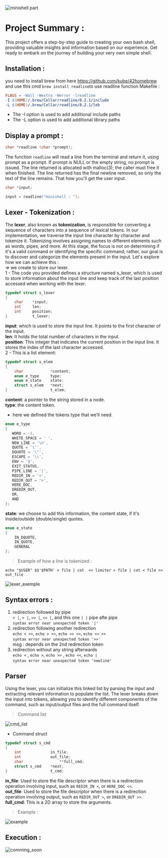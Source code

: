 ![minishell part](./pic/minishell_part.png)
# Project Summary :
This project offers a step-by-step guide to creating your own bash shell, providing valuable insights and information based on our experience. Get ready to embark on the journey of building your very own simple shell.
## Installation :
you need to install brew from here https://github.com/kube/42homebrew 
and use this cmd `brew install readline`to use readline function
Makefile : 
```Makefile
FLAGS = -Wall -Wextra -Werror -lreadline 
-I $(HOME)/.brew/Cellar/readline/8.2.1/include
-L $(HOME)/.brew/Cellar/readline/8.2.1/leb
```
* The -I option is used to add additional include paths
* The -L option is used to add additional library paths
## Display a prompt :
```c
char *readline (char *prompt);
```
The function `readline` will read a line from the terminal and return it, using prompt as a prompt.  If prompt is NULL or the empty string, no prompt is issued.  The line returned is allocated with malloc(3); the caller must free it when finished.  The line returned has the final newline removed, so only the text of the line remains.
That how you'll get the user input.
```c
char *input;

input = readline("minishell : ");
```
## Lexer - Tokenization :
The **lexer**, also known as **tokenization**, is responsible for converting a sequence of characters into a sequence of lexical tokens. In our implementation, we traverse the input line character by character and tokenize it. Tokenizing involves assigning names to different elements such as words, pipes, and more. At this stage, the focus is not on determining if it's a valid command or identifying the specific command; rather, our goal is to discover and categorize the elements present in the input.
Let's explore how we can achieve this : <br>
=> we create to store our lexer. <br>
1 - The code you provided defines a structure named s_lexer, which is used to store information about the input line and keep track of the last position accessed when working with the lexer.<br>
```c
typedef struct s_lexer
{
	char	*input;
	int		len;
	int		position;
}			t_lexer;
```
**input**: which is used to store the input line. It points to the first character of the input.<br>
**len**: It holds the total number of characters in the input.<br>
**position**: This integer that indicates the current position in the input line. It stores the index of the last character accessed.<br>
2 - This is a list element:
```c
typedef struct s_elem
{
	char			*content;
	enum e_type		type;
	enum e_state	state;
	struct s_elem	*next;
}					t_elem;
```
**content**: a pointer to the string stored in a node. <br>
**type**: the content token. <br>
 * here we defined the tokens type that we’ll need.
 ```c
 enum e_type
{
	WORD = -1,
	WHITE_SPACE = ' ',
	NEW_LINE = '\n',
	QUOTE = '\'',
	DQUOTE = '\"',
	ESCAPE = '\\',
	ENV = '$',
	EXIT_STATUS,
	PIPE_LINE = '|',
	REDIR_IN = '<',
	REDIR_OUT = '>',
	HERE_DOC,
	DREDIR_OUT,
	OR,
	AND
};
```
**state**: we choose to add this information, the content state, if it's inside/outside (double/single) quotes.
```c
enum e_state
{
	IN_DQUOTE,
	IN_QUOTE,
	GENERAL
};
```
> Example of how a line is tokenized :
```shell
echo "$USER" $$'$PATH' > file | cat  << limiter > file | cat < file >> out_file
```
![lexer_exemple](./pic/lexer_exemple.png)

## Syntax errors :
1. redirection followed by pipe <br>
	`< |`, `> |`, `>> |`, `<< |`, and this one `| |` pipe afte pipe <br>
	`syntax error near unexpected token '|'` <br>
2. redirection following another redirection <br>
	`echo < >>`, `echo > >>`, `echo >> >>`, `echo << >>` <br>
	`syntax error near unexpected token '>>'` <br>
	msg : depends on the 2nd redirection token <br>
3. redirection without any string afterwards <br>
	`echo <` , `echo >`, `echo >>` , `echo <<`, `echo |` <br>
	`syntax error near unexpected token 'newline'` <br>

## Parser 
Using the lexer, you can initialize this linked list by parsing the input and extracting relevant information to populate the list. The lexer breaks down the input into tokens, allowing you to identify different components of the command, such as input/output files and the full command itself.
> Command list

![cmd_list](./pic/cmd_list.png)

* Command struct

```c
typedef struct s_cmd
{
	int				in_file;
	int				out_file;
	char				**full_cmd;
	struct s_cmd	*next;
}					t_cmd;
```

**in_file**: Used to store the file descriptor when there is a redirection operation involving input, such as `REDIR_IN <`, or `HERE_DOC <<`. <br>
**out_file**: Used to store the file descriptor when there is a redirection operation involving output, such as `REDIR_OUT >`, or `DREDIR_OUT >>`. <br>
**full_cmd**: This is a 2D array to store the arguments. <br>

> Example :

![example](./pic/example.png)

## Execution :

![comming_soon](./pic/coming_soon.gif)

